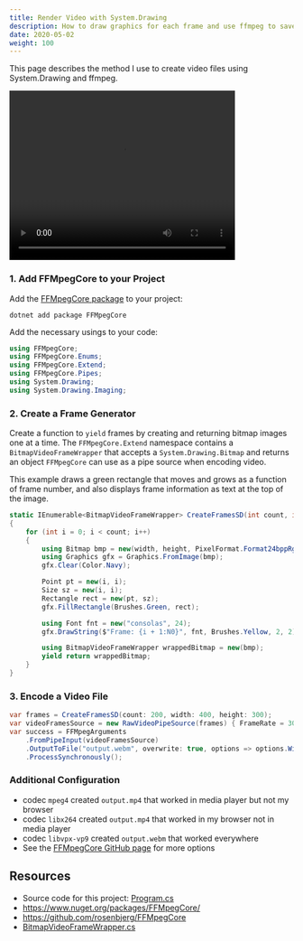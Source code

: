 ```yaml
---
title: Render Video with System.Drawing
description: How to draw graphics for each frame and use ffmpeg to save the result as a video file
date: 2020-05-02
weight: 100
---
```


This page describes the method I use to create video files using System.Drawing and ffmpeg.

<video controls autoplay loop width="400" height="300" class="d-block mx-auto my-5 border shadow">
    <source src="output.webm"
            type="video/webm">
    Sorry, your browser doesn't support embedded videos.
</video>


### 1. Add FFMpegCore to your Project

Add the [FFMpegCore package](https://www.nuget.org/packages/FFMpegCore/) to your project:

```
dotnet add package FFMpegCore
```

Add the necessary usings to your code:

```cs
using FFMpegCore;
using FFMpegCore.Enums;
using FFMpegCore.Extend;
using FFMpegCore.Pipes;
using System.Drawing;
using System.Drawing.Imaging;
```

### 2. Create a Frame Generator

Create a function to `yield` frames by creating and returning bitmap images one at a time. The `FFMpegCore.Extend` namespace contains a `BitmapVideoFrameWrapper` that accepts a `System.Drawing.Bitmap` and returns an object `FFMpegCore` can use as a pipe source when encoding video.

This example draws a green rectangle that moves and grows as a function of frame number, and also displays frame information as text at the top of the image.

```cs
static IEnumerable<BitmapVideoFrameWrapper> CreateFramesSD(int count, int width, int height)
{
    for (int i = 0; i < count; i++)
    {
        using Bitmap bmp = new(width, height, PixelFormat.Format24bppRgb);
        using Graphics gfx = Graphics.FromImage(bmp);
        gfx.Clear(Color.Navy);

        Point pt = new(i, i);
        Size sz = new(i, i);
        Rectangle rect = new(pt, sz);
        gfx.FillRectangle(Brushes.Green, rect);

        using Font fnt = new("consolas", 24);
        gfx.DrawString($"Frame: {i + 1:N0}", fnt, Brushes.Yellow, 2, 2);

        using BitmapVideoFrameWrapper wrappedBitmap = new(bmp);
        yield return wrappedBitmap;
    }
}
```

### 3. Encode a Video File

```cs
var frames = CreateFramesSD(count: 200, width: 400, height: 300);
var videoFramesSource = new RawVideoPipeSource(frames) { FrameRate = 30 };
var success = FFMpegArguments
    .FromPipeInput(videoFramesSource)
    .OutputToFile("output.webm", overwrite: true, options => options.WithVideoCodec("libvpx-vp9"))
    .ProcessSynchronously();
```

### Additional Configuration
* codec `mpeg4` created `output.mp4` that worked in media player but not my browser
* codec `libx264` created `output.mp4` that worked in my browser not in media player
* codec `libvpx-vp9` created `output.webm` that worked everywhere
* See the [FFMpegCore GitHub page](https://github.com/rosenbjerg/FFMpegCore) for more options

## Resources
* Source code for this project: [Program.cs](https://github.com/swharden/Csharp-Data-Visualization/blob/main/projects/system-drawing/video/GraphicsToVideo/Program.cs)
* https://www.nuget.org/packages/FFMpegCore/
* https://github.com/rosenbjerg/FFMpegCore
* [BitmapVideoFrameWrapper.cs](https://github.com/rosenbjerg/FFMpegCore/blob/6377c50de7aac95f5a6beb4278c58a890e2ddac5/FFMpegCore/Extend/BitmapVideoFrameWrapper.cs)